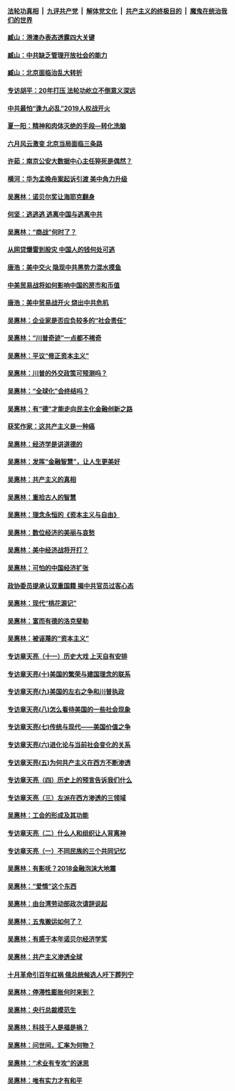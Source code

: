 ####  [法轮功真相](../../../../basic/blob/master/README.md?t=09200700) &nbsp;|&nbsp; [九评共产党](../../../../9ping.md/blob/master/README.md?t=09200700) &nbsp;|&nbsp; [解体党文化](../../../../jtdwh.md/blob/master/README.md?t=09200700)  &nbsp;|&nbsp; [共产主义的终极目的](../../../../gczydzjmd.md/blob/master/README.md?t=09200700) &nbsp;|&nbsp; [魔鬼在统治我们的世界](../../../../mgztzwmdsj.md/blob/master/README.md?t=09200700) 

#### [臧山：港澳办表态透露四大关键](../pages/nsc423/n11421628.md?t=09200700) 

#### [臧山：中共缺乏管理开放社会的能力](../pages/nsc423/n11407457.md?t=09200700) 

#### [臧山：北京面临治乱大转折](../pages/nsc423/n11406895.md?t=09200700) 

#### [专访胡平：20年打压 法轮功屹立不倒意义深远](../pages/nsc423/n11398800.md?t=09200700) 

#### [中共最怕“逢九必乱”2019人权战开火](../pages/nsc423/n11385248.md?t=09200700) 

#### [夏一阳：精神和肉体灭绝的手段—转化洗脑](../pages/nsc423/n11368250.md?t=09200700) 

#### [六月风云激变 北京当局面临三条路](../pages/nsc423/n11313668.md?t=09200700) 

#### [许茹：南京公安大数据中心主任猝死是偶然？](../pages/nsc423/n11064744.md?t=09200700) 

#### [横河：华为孟晚舟案起诉引渡 美中角力升级](../pages/nsc423/n11027230.md?t=09200700) 

#### [吴惠林：诺贝尔奖让海耶克翻身](../pages/nsc423/n10890049.md?t=09200700) 

#### [何坚：逃逃逃 逃离中国与逃离中共](../pages/nsc423/n10592891.md?t=09200700) 

#### [吴惠林：“商战”何时了？](../pages/nsc423/n10573558.md?t=09200700) 

#### [从网贷爆雷到股灾 中国人的钱何处可逃](../pages/nsc423/n10572800.md?t=09200700) 

#### [唐浩：美中交火 隐现中共黑势力混水摸鱼](../pages/nsc423/n10544040.md?t=09200700) 

#### [中美贸易战将如何影响中国的房市和币值](../pages/nsc423/n10543697.md?t=09200700) 

#### [唐浩：美中贸易战开火 烧出中共危机](../pages/nsc423/n10540126.md?t=09200700) 

#### [吴惠林：企业家是否应负较多的“社会责任”](../pages/nsc423/n10535022.md?t=09200700) 

#### [吴惠林：“川普奇迹”一点都不稀奇](../pages/nsc423/n10512808.md?t=09200700) 

#### [吴惠林：平议“修正资本主义”](../pages/nsc423/n10495724.md?t=09200700) 

#### [吴惠林：川普的外交政策可预测吗？](../pages/nsc423/n10462387.md?t=09200700) 

#### [吴惠林：“全球化”会终结吗？](../pages/nsc423/n10452838.md?t=09200700) 

#### [吴惠林：有“德”才能走向民主化金融创新之路](../pages/nsc423/n10432292.md?t=09200700) 

#### [获奖作家：这共产主义是一种癌](../pages/nsc423/n10431541.md?t=09200700) 

#### [吴惠林：经济学是讲道德的](../pages/nsc423/n10398014.md?t=09200700) 

#### [吴惠林：发挥“金融智慧”，让人生更美好](../pages/nsc423/n10375019.md?t=09200700) 

#### [吴惠林：共产主义的真相](../pages/nsc423/n10351394.md?t=09200700) 

#### [吴惠林：重拾古人的智慧](../pages/nsc423/n10337691.md?t=09200700) 

#### [吴惠林：理念永恒的《资本主义与自由》](../pages/nsc423/n10316274.md?t=09200700) 

#### [吴惠林：数位经济的美丽与哀愁](../pages/nsc423/n10292946.md?t=09200700) 

#### [吴惠林：美中经济战将开打？](../pages/nsc423/n10258825.md?t=09200700) 

#### [吴惠林：可怕的中国经济扩张](../pages/nsc423/n10219147.md?t=09200700) 

#### [政协委员提承认双重国籍 揭中共官员过客心态](../pages/nsc423/n10208809.md?t=09200700) 

#### [吴惠林：现代“桃花源记”](../pages/nsc423/n10185234.md?t=09200700) 

#### [吴惠林：富而有德的洛克斐勒](../pages/nsc423/n10142264.md?t=09200700) 

#### [吴惠林：被诬蔑的“资本主义”](../pages/nsc423/n10124816.md?t=09200700) 

#### [专访章天亮（十一）历史大戏 上天自有安排](../pages/nsc423/n10094905.md?t=09200700) 

#### [专访章天亮(十)美国的繁荣与建国理念的联系](../pages/nsc423/n10094899.md?t=09200700) 

#### [专访章天亮(九)美国的左右之争和川普执政](../pages/nsc423/n10094889.md?t=09200700) 

#### [专访章天亮(八)怎么看待美国的一些社会现象](../pages/nsc423/n10094857.md?t=09200700) 

#### [专访章天亮(七)传统与现代——美国价值之争](../pages/nsc423/n10093140.md?t=09200700) 

#### [专访章天亮(六)进化论与当前社会变化的关系](../pages/nsc423/n10092036.md?t=09200700) 

#### [专访章天亮(五)为何共产主义在西方不断渗透](../pages/nsc423/n10083620.md?t=09200700) 

#### [专访章天亮（四）历史上的预言告诉我们什么](../pages/nsc423/n10083606.md?t=09200700) 

#### [专访章天亮（三）左派在西方渗透的三领域](../pages/nsc423/n10081115.md?t=09200700) 

#### [吴惠林：工会的形成及其功能](../pages/nsc423/n10080633.md?t=09200700) 

#### [专访章天亮（二）什么人和组织让人背离神](../pages/nsc423/n10076637.md?t=09200700) 

#### [专访章天亮（一）不同民族的三个共同记忆](../pages/nsc423/n10074188.md?t=09200700) 

#### [吴惠林：有影呒？2018金融泡沫大地震](../pages/nsc423/n10040534.md?t=09200700) 

#### [吴惠林：“爱情”这个东西](../pages/nsc423/n10019423.md?t=09200700) 

#### [吴惠林：由台湾劳动部政次请辞说起](../pages/nsc423/n9979679.md?t=09200700) 

#### [吴惠林：五鬼搬运如何了？](../pages/nsc423/n9925338.md?t=09200700) 

#### [吴惠林：有感于本年诺贝尔经济学奖](../pages/nsc423/n9871883.md?t=09200700) 

#### [吴惠林：共产主义渗透全球](../pages/nsc423/n9812748.md?t=09200700) 

#### [十月革命引百年红祸 俄总统候选人吁下葬列宁](../pages/nsc423/n9810182.md?t=09200700) 

#### [吴惠林：停滞性膨胀何时来到？](../pages/nsc423/n9764136.md?t=09200700) 

#### [吴惠林：央行总裁模范生](../pages/nsc423/n9728134.md?t=09200700) 

#### [吴惠林：科技于人是福是祸？](../pages/nsc423/n9672982.md?t=09200700) 

#### [吴惠林：问世间，汇率为何物？](../pages/nsc423/n9621788.md?t=09200700) 

#### [吴惠林：“术业有专攻”的迷思](../pages/nsc423/n9580363.md?t=09200700) 

#### [吴惠林：唯有实力才有和平](../pages/nsc423/n9529599.md?t=09200700) 


